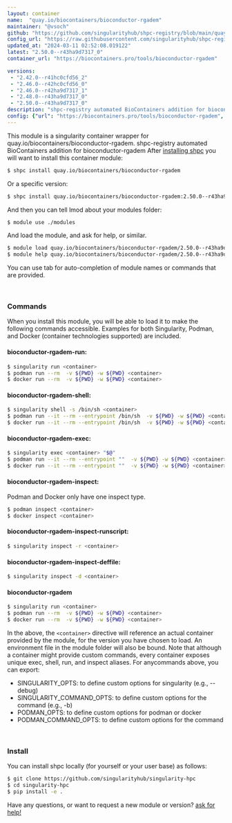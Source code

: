 ```yaml
---
layout: container
name:  "quay.io/biocontainers/bioconductor-rgadem"
maintainer: "@vsoch"
github: "https://github.com/singularityhub/shpc-registry/blob/main/quay.io/biocontainers/bioconductor-rgadem/container.yaml"
config_url: "https://raw.githubusercontent.com/singularityhub/shpc-registry/main/quay.io/biocontainers/bioconductor-rgadem/container.yaml"
updated_at: "2024-03-11 02:52:08.019122"
latest: "2.50.0--r43ha9d7317_0"
container_url: "https://biocontainers.pro/tools/bioconductor-rgadem"

versions:
 - "2.42.0--r41hc0cfd56_2"
 - "2.46.0--r42hc0cfd56_0"
 - "2.46.0--r42ha9d7317_1"
 - "2.48.0--r43ha9d7317_0"
 - "2.50.0--r43ha9d7317_0"
description: "shpc-registry automated BioContainers addition for bioconductor-rgadem"
config: {"url": "https://biocontainers.pro/tools/bioconductor-rgadem", "maintainer": "@vsoch", "description": "shpc-registry automated BioContainers addition for bioconductor-rgadem", "latest": {"2.50.0--r43ha9d7317_0": "sha256:1ce5f907fe57c69200531310761a041cbb467a9f93593daab9674de03116ecc1"}, "tags": {"2.42.0--r41hc0cfd56_2": "sha256:46ed0f62604fc8ec7ab7a01bd5d7bde2c99904d12e6de58d1995ea9f66a11dae", "2.46.0--r42hc0cfd56_0": "sha256:92a919abe26585b01f64603b07edcfd681cf9f48193731d44fc3d441fc2566bd", "2.46.0--r42ha9d7317_1": "sha256:fd90d6a01a0bfb97dd79ed7c1e923a00f82d27301a6d49ddb1ae5c64b904b35d", "2.48.0--r43ha9d7317_0": "sha256:f6ada7a6ae788296497f8d2e2f4d951d784a2e7befc7c40921494215b7cf6314", "2.50.0--r43ha9d7317_0": "sha256:1ce5f907fe57c69200531310761a041cbb467a9f93593daab9674de03116ecc1"}, "docker": "quay.io/biocontainers/bioconductor-rgadem"}
---
```


This module is a singularity container wrapper for quay.io/biocontainers/bioconductor-rgadem.
shpc-registry automated BioContainers addition for bioconductor-rgadem
After [installing shpc](#install) you will want to install this container module:


```bash
$ shpc install quay.io/biocontainers/bioconductor-rgadem
```

Or a specific version:

```bash
$ shpc install quay.io/biocontainers/bioconductor-rgadem:2.50.0--r43ha9d7317_0
```

And then you can tell lmod about your modules folder:

```bash
$ module use ./modules
```

And load the module, and ask for help, or similar.

```bash
$ module load quay.io/biocontainers/bioconductor-rgadem/2.50.0--r43ha9d7317_0
$ module help quay.io/biocontainers/bioconductor-rgadem/2.50.0--r43ha9d7317_0
```

You can use tab for auto-completion of module names or commands that are provided.

<br>

### Commands

When you install this module, you will be able to load it to make the following commands accessible.
Examples for both Singularity, Podman, and Docker (container technologies supported) are included.

#### bioconductor-rgadem-run:

```bash
$ singularity run <container>
$ podman run --rm  -v ${PWD} -w ${PWD} <container>
$ docker run --rm  -v ${PWD} -w ${PWD} <container>
```

#### bioconductor-rgadem-shell:

```bash
$ singularity shell -s /bin/sh <container>
$ podman run --it --rm --entrypoint /bin/sh  -v ${PWD} -w ${PWD} <container>
$ docker run --it --rm --entrypoint /bin/sh  -v ${PWD} -w ${PWD} <container>
```

#### bioconductor-rgadem-exec:

```bash
$ singularity exec <container> "$@"
$ podman run --it --rm --entrypoint ""  -v ${PWD} -w ${PWD} <container> "$@"
$ docker run --it --rm --entrypoint ""  -v ${PWD} -w ${PWD} <container> "$@"
```

#### bioconductor-rgadem-inspect:

Podman and Docker only have one inspect type.

```bash
$ podman inspect <container>
$ docker inspect <container>
```

#### bioconductor-rgadem-inspect-runscript:

```bash
$ singularity inspect -r <container>
```

#### bioconductor-rgadem-inspect-deffile:

```bash
$ singularity inspect -d <container>
```



#### bioconductor-rgadem

```bash
$ singularity run <container>
$ podman run --rm  -v ${PWD} -w ${PWD} <container>
$ docker run --rm  -v ${PWD} -w ${PWD} <container>
```


In the above, the `<container>` directive will reference an actual container provided
by the module, for the version you have chosen to load. An environment file in the
module folder will also be bound. Note that although a container
might provide custom commands, every container exposes unique exec, shell, run, and
inspect aliases. For anycommands above, you can export:

 - SINGULARITY_OPTS: to define custom options for singularity (e.g., --debug)
 - SINGULARITY_COMMAND_OPTS: to define custom options for the command (e.g., -b)
 - PODMAN_OPTS: to define custom options for podman or docker
 - PODMAN_COMMAND_OPTS: to define custom options for the command

<br>

### Install

You can install shpc locally (for yourself or your user base) as follows:

```bash
$ git clone https://github.com/singularityhub/singularity-hpc
$ cd singularity-hpc
$ pip install -e .
```

Have any questions, or want to request a new module or version? [ask for help!](https://github.com/singularityhub/singularity-hpc/issues)